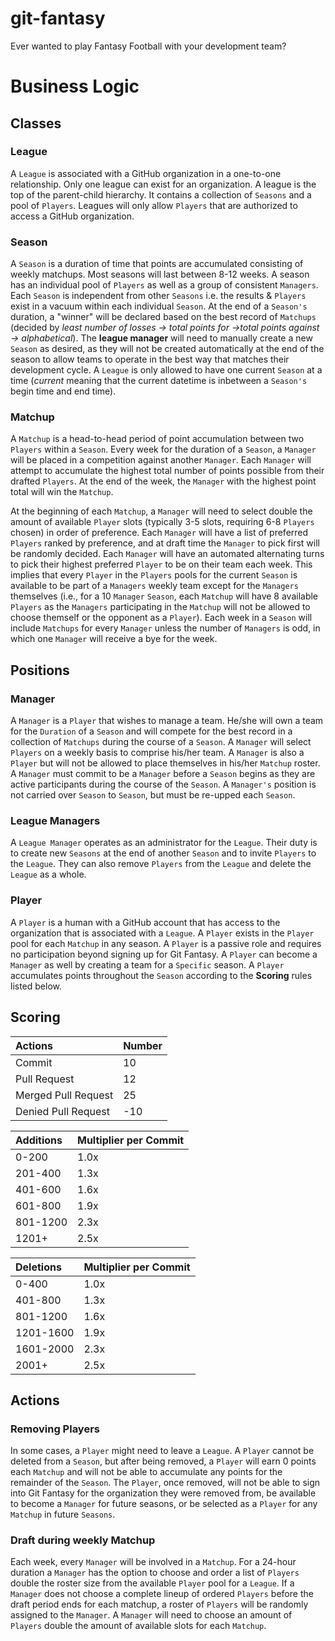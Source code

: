 # git-fantasy
Ever wanted to play Fantasy Football with your development team?

# Business Logic

## Classes

### League

A `League` is associated with a GitHub organization in a one-to-one relationship. Only one league can exist for an organization. A league is the top of the parent-child hierarchy. It contains a collection of `Seasons` and a pool of `Players`. Leagues will only allow `Players` that are authorized to access a GitHub organization.

### Season

A `Season` is a duration of time that points are accumulated consisting of weekly matchups. Most seasons will last between 8-12 weeks. A season has an individual pool of `Players` as well as a group of consistent `Managers`. Each `Season` is independent from other `Seasons` i.e. the results & `Players` exist in a vacuum within each individual `Season`. At the end of a `Season's` duration, a "winner" will be declared based on the best record of `Matchups` (decided by _least number of losses -> total points for ->total points against -> alphabetical_). The __league manager__ will need to manually create a new `Season` as desired, as they will not be created automatically at the end of the season to allow teams to operate in the best way that matches their development cycle. A `League` is only allowed to have one current `Season` at a time (_current_ meaning that the current datetime is inbetween a `Season's` begin time and end time).

### Matchup

A `Matchup` is a head-to-head period of point accumulation between two `Players` within a `Season`. Every week for the duration of a `Season`, a `Manager` will be placed in a competition against another `Manager`. Each `Manager` will attempt to accumulate the highest total number of points possible from their drafted `Players`. At the end of the week, the `Manager` with the highest point total will win the `Matchup`.

At the beginning of each `Matchup`, a `Manager` will need to select double the amount of available `Player` slots (typically 3-5 slots, requiring 6-8 `Players` chosen) in order of preference. Each `Manager` will have a list of preferred `Players` ranked by preference, and at draft time the `Manager` to pick first will be randomly decided. Each `Manager` will have an automated alternating turns to pick their highest preferred `Player` to be on their team each week. This implies that every `Player` in the `Players` pools for the current `Season` is available to be part of a `Managers` weekly team except for the `Managers` themselves (i.e., for a 10 `Manager` `Season`, each `Matchup` will have 8 available `Players` as the `Managers` participating in the `Matchup` will not be allowed to choose themself or the opponent as a `Player`). Each week in a `Season` will include `Matchups` for every `Manager` unless the number of `Managers` is odd, in which one `Manager` will receive a bye for the week.


## Positions

### Manager

A `Manager` is a `Player` that wishes to manage a team. He/she will own a team for the `Duration` of a `Season` and will compete for the best record in a collection of `Matchups` during the course of a `Season`. A `Manager` will select `Players` on a weekly basis to comprise his/her team. A `Manager` is also a `Player` but will not be allowed to place themselves in his/her `Matchup` roster. A `Manager` must commit to be a `Manager` before a `Season` begins as they are active participants during the course of the `Season`. A `Manager's` position is not carried over `Season` to `Season`, but must be re-upped each `Season`.

### League Managers

A `League Manager` operates as an administrator for the `League`. Their duty is to create new `Seasons` at the end of another `Season` and to invite `Players` to the `League`. They can also remove `Players` from the `League` and delete the `League` as a whole.

### Player

A `Player` is a human with a GitHub account that has access to the organization that is associated with a `League`. A `Player` exists in the `Player` pool for each `Matchup` in any season. A `Player` is a passive role and requires no participation beyond signing up for Git Fantasy. A `Player` can become a `Manager` as well by creating a team for a `Specific` season. A `Player` accumulates points throughout the `Season` according to the __Scoring__ rules listed below.

## Scoring

| Actions | Number |
| :------------- | :------------- |
| Commit  | 10  |
| Pull Request | 12  |
| Merged Pull Request  | 25  |
| Denied Pull Request  | -10  |

| Additions | Multiplier per Commit |
| :--- | :--- |
| 0-200  | 1.0x  |
| 201-400  | 1.3x  |
| 401-600  | 1.6x  |
| 601-800  | 1.9x  |
| 801-1200  | 2.3x  |
| 1201+  | 2.5x  |

| Deletions | Multiplier per Commit |
| :------------- | :------------- |
| 0-400  | 1.0x  |
| 401-800  | 1.3x  |
| 801-1200  | 1.6x  |
| 1201-1600  | 1.9x  |
| 1601-2000  | 2.3x  |
| 2001+  | 2.5x  |

## Actions

### Removing Players

In some cases, a `Player` might need to leave a `League`. A `Player` cannot be deleted from a `Season`, but after being removed, a `Player` will earn 0 points each `Matchup` and will not be able to accumulate any points for the remainder of the `Season`. The `Player`, once removed, will not be able to sign into Git Fantasy for the organization they were removed from, be available to become a `Manager` for future seasons, or be selected as a `Player` for any `Matchup` in future `Seasons`.

### Draft during weekly Matchup

Each week, every `Manager` will be involved in a `Matchup`. For a 24-hour duration a `Manager` has the option to choose and order a list of `Players` double the roster size from the available `Player` pool for a `League`. If a `Manager` does not choose a complete lineup of ordered `Players` before the draft period ends for each matchup, a roster of `Players` will be randomly assigned to the `Manager`. A `Manager` will need to choose an amount of `Players` double the amount of available slots for each `Matchup`.

